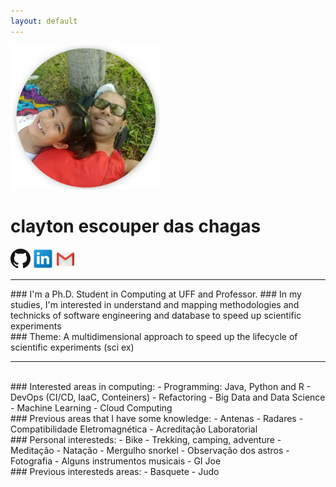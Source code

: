 ```yaml
---
layout: default
---
```

![me_mary_round_240px.png](me_mary_round_240px.png)

# clayton escouper das chagas
[![ghub_logo_32px.png](ghub_logo_32px.png "github.com/claytonchagas")](https://github.com/claytonchagas)
[![lin_logo_32px.png](lin_logo_32px.png "linkedin.com/in/claytonescouperdaschagas")](https://www.linkedin.com/in/claytonescouperdaschagas)
[![gmail_logo_32px.png](gmail_logo_32px.png "claytonchagas1@gmail.com")](mailto:claytonchagas1@gmail.com)
<hr>
### I'm a Ph.D. Student in Computing at UFF and Professor.
### In my studies, I'm interested in understand and mapping methodologies and technicks of software engineering and database to speed up scientific experiments
<br>
### Theme: A multidimensional approach to speed up the lifecycle of scientific experiments (sci ex)
<hr>
<br>
### Interested areas in computing:
- Programming: Java, Python and R
- DevOps (CI/CD, IaaC, Conteiners)
- Refactoring
- Big Data and Data Science
- Machine Learning
- Cloud Computing

<br>
### Previous areas that I have some knowledge:
- Antenas
- Radares
- Compatibilidade Eletromagnética
- Acreditação Laboratorial

<br>
### Personal interesteds:
- Bike
- Trekking, camping, adventure
- Meditação
- Natação
- Mergulho snorkel
- Observação dos astros
- Fotografia
- Alguns instrumentos musicais
- GI Joe

<br>
### Previous interesteds areas:
- Basquete
- Judo
